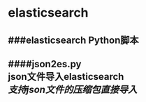 # elasticsearch
###elasticsearch Python脚本
---
####json2es.py    
json文件导入elasticsearch    
*支持json文件的压缩包直接导入*
---
